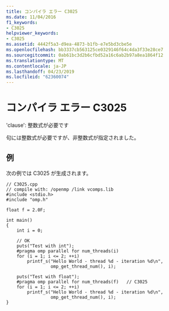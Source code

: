```yaml
---
title: コンパイラ エラー C3025
ms.date: 11/04/2016
f1_keywords:
- C3025
helpviewer_keywords:
- C3025
ms.assetid: 4442f5a3-d9ea-4873-b1fb-e7e5bd3cbe5e
ms.openlocfilehash: bb3337cb563125ce0329146f64c4da3f33e28ce7
ms.sourcegitcommit: 0ab61bc3d2b6cfbd52a16c6ab2b97a8ea1864f12
ms.translationtype: MT
ms.contentlocale: ja-JP
ms.lasthandoff: 04/23/2019
ms.locfileid: "62360074"
---
```

# <a name="compiler-error-c3025"></a>コンパイラ エラー C3025

'clause': 整数式が必要です

句には整数式が必要ですが、非整数式が指定されました。

## <a name="example"></a>例

次の例では C3025 が生成されます。

```
// C3025.cpp
// compile with: /openmp /link vcomps.lib
#include <stdio.h>
#include "omp.h"

float f = 2.0F;

int main()
{
    int i = 0;

    // OK
    puts("Test with int");
    #pragma omp parallel for num_threads(i)
    for (i = 1; i <= 2; ++i)
        printf_s("Hello World - thread %d - iteration %d\n",
                 omp_get_thread_num(), i);

    puts("Test with float");
    #pragma omp parallel for num_threads(f)   // C3025
    for (i = 1; i <= 2; ++i)
        printf_s("Hello World - thread %d - iteration %d\n",
                 omp_get_thread_num(), i);
}
```